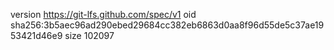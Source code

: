 version https://git-lfs.github.com/spec/v1
oid sha256:3b5aec96ad290ebed29684cc382eb6863d0aa8f96d55de5c37ae1953421d46e9
size 102097
